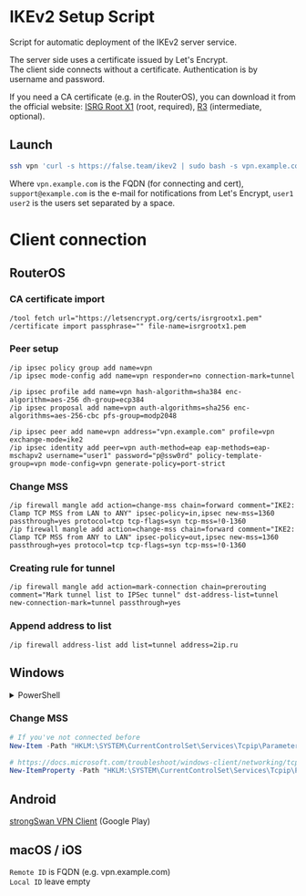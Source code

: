 # IKEv2 Setup Script

Script for automatic deployment of the IKEv2 server service.

The server side uses a certificate issued by Let's Encrypt.<br>
The client side connects without a certificate. Authentication is by username and password.

If you need a CA certificate (e.g. in the RouterOS), you can download it from the official website: [ISRG Root X1](https://letsencrypt.org/certs/isrgrootx1.pem) (root, required), [R3](https://letsencrypt.org/certs/lets-encrypt-r3.pem) (intermediate, optional).

## Launch

```bash
ssh vpn 'curl -s https://false.team/ikev2 | sudo bash -s vpn.example.com support@example.com user1 user2'
```

Where `vpn.example.com` is the FQDN (for connecting and cert), `support@example.com` is the e-mail for notifications from Let's Encrypt, `user1 user2` is the users set separated by a space.

# Client connection
## RouterOS

### CA certificate import
```routeros
/tool fetch url="https://letsencrypt.org/certs/isrgrootx1.pem"
/certificate import passphrase="" file-name=isrgrootx1.pem
```

### Peer setup
```routeros
/ip ipsec policy group add name=vpn
/ip ipsec mode-config add name=vpn responder=no connection-mark=tunnel

/ip ipsec profile add name=vpn hash-algorithm=sha384 enc-algorithm=aes-256 dh-group=ecp384
/ip ipsec proposal add name=vpn auth-algorithms=sha256 enc-algorithms=aes-256-cbc pfs-group=modp2048

/ip ipsec peer add name=vpn address="vpn.example.com" profile=vpn exchange-mode=ike2 
/ip ipsec identity add peer=vpn auth-method=eap eap-methods=eap-mschapv2 username="user1" password="p@ssw0rd" policy-template-group=vpn mode-config=vpn generate-policy=port-strict
```

### Change MSS
```routeros
/ip firewall mangle add action=change-mss chain=forward comment="IKE2: Clamp TCP MSS from LAN to ANY" ipsec-policy=in,ipsec new-mss=1360 passthrough=yes protocol=tcp tcp-flags=syn tcp-mss=!0-1360
/ip firewall mangle add action=change-mss chain=forward comment="IKE2: Clamp TCP MSS from ANY to LAN" ipsec-policy=out,ipsec new-mss=1360 passthrough=yes protocol=tcp tcp-flags=syn tcp-mss=!0-1360
```

### Creating rule for tunnel
```routeros
/ip firewall mangle add action=mark-connection chain=prerouting comment="Mark tunnel list to IPSec tunnel" dst-address-list=tunnel new-connection-mark=tunnel passthrough=yes
```

### Append address to list
```routeros
/ip firewall address-list add list=tunnel address=2ip.ru
```

## Windows

<details>
    <summary>PowerShell</summary>

```powershell
Add-VpnConnection -Name "My VPN" -ServerAddress "vpn.example.com" -TunnelType "Ikev2" -AuthenticationMethod "Eap" -RememberCredential

# https://github.com/paulstancer/VPNCredentialsHelper
Install-Module -Name VPNCredentialsHelper
Set-VpnConnectionUsernamePassword -ConnectionName "My VPN" -Username "user1" -Password "p@ssw0rd"

# https://docs.microsoft.com/powershell/module/vpnclient/set-vpnconnectionipsecconfiguration
Set-VpnConnectionIPsecConfiguration -ConnectionName "My VPN" -EncryptionMethod "AES256" -IntegrityCheckMethod "SHA384" -DHGroup "ECP384" -CipherTransformConstants "AES256" -AuthenticationTransformConstants "SHA256128" -PfsGroup "PFS2048" -Force
```
</details>

### Change MSS
```powershell
# If you've not connected before
New-Item -Path "HKLM:\SYSTEM\CurrentControlSet\Services\Tcpip\Parameters\Interfaces\" -Name "$((Get-VpnConnection -Name "My VPN").Guid)"

# https://docs.microsoft.com/troubleshoot/windows-client/networking/tcpip-and-nbt-configuration-parameters
New-ItemProperty -Path "HKLM:\SYSTEM\CurrentControlSet\Services\Tcpip\Parameters\Interfaces\$((Get-VpnConnection -Name "My VPN").Guid)" -Name "MTU" -PropertyType "DWord" -Value "1360" -Force
```

## Android
[strongSwan VPN Client](https://play.google.com/store/apps/details?id=org.strongswan.android) (Google Play)

## macOS / iOS
`Remote ID` is FQDN (e.g. vpn.example.com)<br>
`Local ID` leave empty
